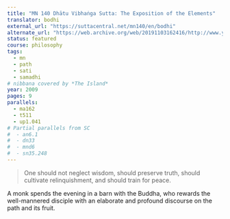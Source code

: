 ```yaml
---
title: "MN 140 Dhātu Vibhaṅga Sutta: The Exposition of the Elements"
translator: bodhi
external_url: "https://suttacentral.net/mn140/en/bodhi"
alternate_url: "https://web.archive.org/web/20191103162416/http://www.yellowrobe.com/component/content/article/120-majjhima-nikaya/282-dhtuvibhanga-sutta-the-exposition-of-the-elements.html"
status: featured
course: philosophy
tags:
  - mn
  - path
  - sati
  - samadhi
# nibbana covered by *The Island*
year: 2009
pages: 9
parallels:
  - ma162
  - t511
  - up1.041
# Partial parallels from SC
#  - an6.1
#  - dn33
#  - mnd6
#  - sn35.248
---
```


> One should not neglect wisdom, should preserve truth, should cultivate relinquishment, and should train for peace.

A monk spends the evening in a barn with the Buddha, who rewards the well-mannered disciple with an elaborate and profound discourse on the path and its fruit.
